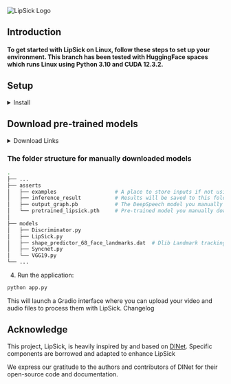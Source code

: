 ![LipSick Logo](/utils/logo/LipSick_bg.jpg)

## Introduction

#### To get started with LipSick on Linux, follow these steps to set up your environment. This branch has been tested with HuggingFace spaces which runs Linux using Python 3.10 and CUDA 12.3.2.

## Setup

<details>
  <summary>Install</summary>

1. Clone the repository:
```bash
git clone -b linux https://github.com/Inferencer/LipSick.git
cd LipSick
```
2. Create and activate the Anaconda environment:
```bash
conda env create -f environment.yml
conda activate LipSick
```
</details>

## Download pre-trained models
<details>
  <summary>Download Links</summary>

### For the folder ./asserts

Please download pretrained_lipsick.pth using this [link](https://github.com/Inferencer/LipSick/releases/download/v1PretrainedModels/pretrained_lipsick.pth) and place the file in the folder ./asserts

Then, download output_graph.pb using this [link](https://github.com/Inferencer/LipSick/releases/download/v1PretrainedModels/output_graph.pb) and place the file in the same folder.

### For the folder ./models

Please download shape_predictor_68_face_landmarks.dat using this [link](https://github.com/Inferencer/LipSick/releases/download/v1PretrainedModels/shape_predictor_68_face_landmarks.dat) and place the file in the folder ./models
</details>

### The folder structure for manually downloaded models
```bash
.
├── ...
├── asserts                        
│   ├── examples                   # A place to store inputs if not using gradio UI
│   ├── inference_result           # Results will be saved to this folder
│   ├── output_graph.pb            # The DeepSpeech model you manually download and place here
│   └── pretrained_lipsick.pth     # Pre-trained model you manually download and place here
│                   
├── models
│   ├── Discriminator.py
│   ├── LipSick.py
│   ├── shape_predictor_68_face_landmarks.dat  # Dlib Landmark tracking model you manually download and place here
│   ├── Syncnet.py
│   └── VGG19.py   
└── ...
```
4. Run the application:
```bash
python app.py
```


This will launch a Gradio interface where you can upload your video and audio files to process them with LipSick.
Changelog




## Acknowledge

This project, LipSick, is heavily inspired by and based on [DINet](https://github.com/MRzzm/DINet). Specific components are borrowed and adapted to enhance LipSick


We express our gratitude to the authors and contributors of DINet for their open-source code and documentation.
